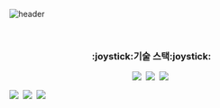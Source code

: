 
![header](https://capsule-render.vercel.app/api?text=Jawon&type=Rounded&color=auto&height=200)

<br/>
  
<h3 align="center">:joystick:기술 스택:joystick:</h3>

<p align="center">
  <img src="https://img.shields.io/badge/JavaScript-F9FF33?style=flat-square&logo=Javascript&logoColor=black"/>&nbsp;
  <img src="https://img.shields.io/badge/React-33FFF7?style=flat-square&logo=react&logoColor=black"/>&nbsp;
  <img src="https://img.shields.io/badge/TypeScript-3766AB?style=flat-square&logo=TypeScript&logoColor=white"/>&nbsp;
</p>

<img src="https://img.shields.io/badge/Vue.js-3CA805?style=flat-square&logo=Vue.js&logoColor=white"/>&nbsp;
<img src="https://img.shields.io/badge/CSS-053AA8?style=flat-square&logo=css3&logoColor=white"/>&nbsp;
<img src="https://img.shields.io/badge/StyledComponent-F570DF?style=flat-square&logo=styled-components&logoColor=white"/>&nbsp;
